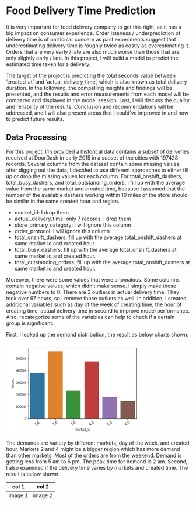 # Food Delivery Time Prediction

It is very important for food delivery company to get this right, as it has a big impact on consumer experience. Order lateness / underprediction of delivery time is of particular concern as past experiments suggest that underestimating delivery time is roughly twice as costly as overestimating it. Orders that are very early / late are also much worse than those that are only slightly early / late. In this project, I will build a model to predict the estimated time taken for a delivery.

The target of the project is predicting the total seconds value between ‘created_at’ and ‘actual_delivery_time’, which is also known as total delivery duration. In the following, the compelling insights and findings will be presented, and the results and error measurements from each model will be compared and displayed in the model session. Last, I will discuss the quality and reliability of the results. Conclusion and recommendations will be addressed, and I will also present areas that I could’ve improved in and how to predict future results.

## Data Processing

For this project, I’m provided a historical data contains a subset of deliveries received at DoorDash in early 2015 in a subset of the cities with 197428 records. Several columns from the dataset contain some missing values, after digging out the data, I decided to use different approaches to either fill up or drop the missing values for each column. For total_onshift_dashers, total_busy_dashers, and total_outstanding_orders, i fill up with the average value from the same market and created time, because I assumed that the number of the available dashers working within 10 miles of the store should be similar in the same created hour and region.
- market_id: I drop them
- actual_delivery_time: only 7 records, I drop them
- store_primary_category: I will ignore this column
- order_protocol: I will ignore this column
- total_onshift_dashers: fill up with the average total_onshift_dashers at same market id and created hour.
- total_busy_dashers: fill up with the average total_onshift_dashers at same market id and created hour.
- total_outstanding_orders: fill up with the average total_onshift_dashers at same market id and created hour.

Moreover, there were some values that were anomalous. Some columns contain negative values, which didn’t make sense. I simply make those negative numbers to 0. There are 3 outliers in actual delivery time. They took over 97 hours, so I remove those outliers as well. In addition, I created additional variables such as day of the week of creating time, the hour of creating time, actual delivery time in second to improve model performance. Also, recategorize some of the variables can help to check if a certain group is significant.

First, I looked up the demand distribution, the result as below charts shown. 

![Screenshot](P1.png)



The demands are variety by different markets, day of the week, and created hour. Markets 2 and 4 might be a bigger region which has more demand than other markets. Most of the orders are from the weekend. Demand is getting less from 5 am to 6 pm. The peak time for demand is 2 am. Second, I also examined if the delivery time varies by markets and created time. The result is below shown.

| col 1      | col 2      |
|------------|-------------|
| image 1 | image 2 |

